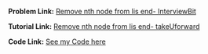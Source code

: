 **Problem Link:** [Remove nth node from lis end- InterviewBit](https://www.interviewbit.com/problems/remove-nth-node-from-list-end/)

**Tutorial Link:** [Remove nth node from lis end- takeUforward](https://youtu.be/Lhu3MsXZy-Q)

**Code Link:** [See my Code here](./solution.java)